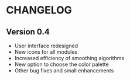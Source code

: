 CHANGELOG
===========

Version 0.4
-----------
* User interface redesigned
* New icons for all modules
* Increased efficiency of smoothing algorithms
* New option to choose the color palette
* Other bug fixes and small enhancements
